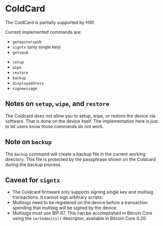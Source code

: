 # ColdCard

The ColdCard is partially supported by HWI

Current implemented commands are:

* `getmasterxpub`
* `signtx` (only single key)
* `getxpub`
- `setup`
- `wipe`
- `restore`
- `backup`
- `displayaddress`
- `signmessage`

## Notes on `setup`, `wipe`, and `restore`

The Coldcard does not allow you to setup, wipe, or restore the device via software. That is done on the device itself. The implementation here is just to let users know those commands do not work.

## Note on `backup`

The `backup` command will create a backup file in the current working directory. This file is protected by the passphrase shown on the Coldcard during the backup process.

## Caveat for `signtx`

- The Coldcard firmware only supports signing single key and multisig transactions. It cannot sign arbitrary scripts.
- Multisigs need to be registered on the device before a transaction spending that multisig will be signed by the device.
- Multisigs must use BIP 67. This can be accomplished in Bitcoin Core using the `sortedmulti()` descriptor, available in Bitcoin Core 0.20.
